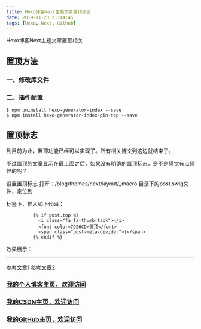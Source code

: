 ```yaml
---
title: Hexo博客Next主题文章置顶相关
date: 2019-11-23 21:44:45
tags: [Hexo, Next, Github]
---
```


Hexo博客Next主题文章置顶相关
<!--more-->
## 置顶方法
### 一、修改库文件
### 二、插件配置
```
$ npm uninstall hexo-generator-index --save
$ npm install hexo-generator-index-pin-top --save
```

## 置顶标志
到目前为止，置顶功能已经可以实现了。所有相关博文到这边就结束了。

不过置顶的文章显示在最上面之后，如果没有明确的置顶标志，是不是感觉有点怪怪的呢？

设置置顶标志
打开：/blog/themes/next/layout/_macro 目录下的post.swig文件，定位到<div class="post-meta">标签下，插入如下代码：
```
          {% if post.top %}
            <i class="fa fa-thumb-tack"></i>
            <font color=7D26CD>置顶</font>
            <span class="post-meta-divider">|</span>
          {% endif %}
```

效果展示： 

---

[参考文章1](https://www.jianshu.com/p/42a4efcdf8d7)
[参考文章2](https://blog.csdn.net/qq_30930805/article/details/88890124)

### [我的个人博客主页，欢迎访问](http://www.aomanhao.top/)
### [我的CSDN主页，欢迎访问](https://blog.csdn.net/Aoman_Hao)
### [我的GitHub主页，欢迎访问](https://github.com/AomanHao)


